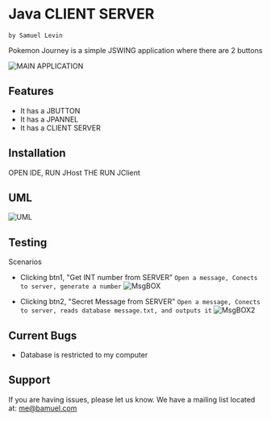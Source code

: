 Java CLIENT SERVER
========
`by Samuel Levin`

Pokemon Journey is a simple JSWING application where there are 2 buttons

![MAIN APPLICATION](https://i.imgur.com/sArpRNF.png)



Features
--------

- It has a JBUTTON
- It has a JPANNEL
- It has a CLIENT SERVER

Installation
------------

OPEN IDE, RUN JHost THE RUN JClient

	
UML 
---
![UML](https://i.imgur.com/eEzMYVA.png)

Testing 
-------
Scenarios

- Clicking btn1, "Get INT number from SERVER"
 `Open a message, Conects to server, generate a number`
 ![MsgBOX](https://i.imgur.com/PwAwMVW.png)
 
- Clicking btn2, "Secret Message from SERVER"
 `Open a message, Conects to server, reads database message.txt, and outputs it`
 ![MsgBOX2](https://i.imgur.com/VeBaVpt.png)

 

Current Bugs 
------------
 - Database is restricted to my computer

Support
-------

If you are having issues, please let us know.
We have a mailing list located at: me@bamuel.com
